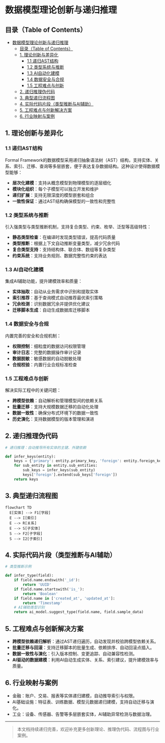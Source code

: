 # 数据模型理论创新与递归推理

## 目录（Table of Contents）

- [数据模型理论创新与递归推理](#数据模型理论创新与递归推理)
  - [目录（Table of Contents）](#目录table-of-contents)
  - [1. 理论创新与差异化](#1-理论创新与差异化)
    - [1.1 递归AST结构](#11-递归ast结构)
    - [1.2 类型系统与推断](#12-类型系统与推断)
    - [1.3 AI自动化建模](#13-ai自动化建模)
    - [1.4 数据安全与合规](#14-数据安全与合规)
    - [1.5 工程难点与创新](#15-工程难点与创新)
  - [2. 递归推理伪代码](#2-递归推理伪代码)
  - [3. 典型递归流程图](#3-典型递归流程图)
  - [4. 实际代码片段（类型推断与AI辅助）](#4-实际代码片段类型推断与ai辅助)
  - [5. 工程难点与创新解决方案](#5-工程难点与创新解决方案)
  - [6. 行业映射与案例](#6-行业映射与案例)

## 1. 理论创新与差异化

### 1.1 递归AST结构

Formal Framework的数据模型采用递归抽象语法树（AST）结构，支持实体、关系、索引、迁移、查询等多层嵌套，便于表达复杂数据结构。这种设计使得数据模型能够：

- **层次化建模**：支持从概念模型到物理模型的逐层细化
- **模块化组织**：每个子模型可以独立开发和维护
- **递归扩展**：支持无限深度的模型嵌套和组合
- **一致性保证**：通过AST结构确保模型的一致性和完整性

### 1.2 类型系统与推断

引入强类型与类型推断机制，支持复合类型、约束、枚举、泛型等高级特性：

- **静态类型检查**：在编译时发现类型错误，提高代码质量
- **类型推断**：根据上下文自动推断变量类型，减少冗余代码
- **复合类型支持**：支持结构体、联合体、数组等复杂类型
- **约束系统**：支持业务规则、数据完整性约束的表达

### 1.3 AI自动化建模

集成AI辅助功能，提升建模效率和质量：

- **实体抽取**：自动从业务需求中识别和提取实体
- **索引推荐**：基于查询模式自动推荐最优索引策略
- **冗余检测**：识别数据冗余并提供优化建议
- **迁移脚本生成**：自动生成数据库迁移脚本

### 1.4 数据安全与合规

内置完善的安全和合规机制：

- **权限控制**：细粒度的数据访问权限管理
- **审计日志**：完整的数据操作审计记录
- **数据脱敏**：敏感数据的自动脱敏处理
- **合规校验**：内置行业合规标准检查

### 1.5 工程难点与创新

解决实际工程中的关键问题：

- **跨模型依赖**：自动解析和管理模型间的依赖关系
- **批量迁移**：支持大规模数据迁移的自动化处理
- **数据一致性**：确保分布式环境下的数据一致性
- **历史演化**：支持数据模型的版本管理和演进

## 2. 递归推理伪代码

```python
# 递归推理：自动推导所有实体的主键、外键依赖

def infer_keys(entity):
    keys = {'primary': entity.primary_key, 'foreign': entity.foreign_keys}
    for sub_entity in entity.sub_entities:
        sub_keys = infer_keys(sub_entity)
        keys['foreign'].extend(sub_keys['foreign'])
    return keys
```

## 3. 典型递归流程图

```mermaid
flowchart TD
  E[实体] --> F1[字段]
  E --> I[索引]
  E --> R[关系]
  E --> S[子实体]
  S --> F2[子字段]
  S --> I2[子索引]
```

## 4. 实际代码片段（类型推断与AI辅助）

```python
# 类型推断示例

def infer_type(field):
    if field.name.endswith('_id'):
        return 'UUID'
    if field.name.startswith('is_'):
        return 'Boolean'
    if field.name in ['created_at', 'updated_at']:
        return 'Timestamp'
    # AI辅助类型识别
    return ai_model.suggest_type(field.name, field.sample_data)
```

## 5. 工程难点与创新解决方案

- **跨模型依赖递归解析**：通过AST递归遍历，自动发现并校验跨模型依赖关系。
- **批量迁移与回滚**：支持迁移脚本的批量生成、依赖排序、自动回滚点插入。
- **数据一致性与演化**：引入版本控制、变更追踪、自动兼容性检测。
- **AI驱动的数据建模**：利用AI自动生成实体、关系、索引建议，提升建模效率与质量。

## 6. 行业映射与案例

- 金融：账户、交易、报表等实体递归建模，自动推导索引与权限。
- AI基础设施：特征表、训练数据、模型元数据递归建模，支持自动迁移与演化。
- 工业：设备、传感器、告警等多层嵌套实体，AI辅助异常检测与数据治理。

---

> 本文档持续递归完善，欢迎补充更多创新理论、推理伪代码、流程图与行业案例。
